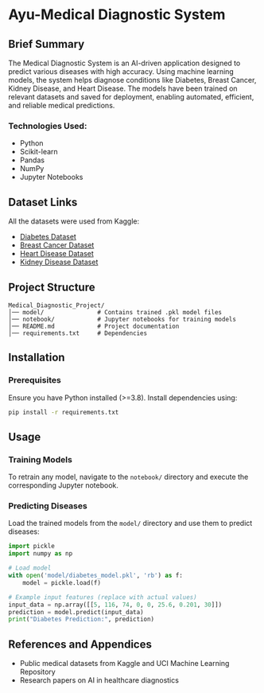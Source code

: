 # Ayu-Medical Diagnostic System

## Brief Summary

The Medical Diagnostic System is an AI-driven application designed to predict various diseases with high accuracy. Using machine learning models, the system helps diagnose conditions like Diabetes, Breast Cancer, Kidney Disease, and Heart Disease. The models have been trained on relevant datasets and saved for deployment, enabling automated, efficient, and reliable medical predictions.

### **Technologies Used:**

- Python  
- Scikit-learn  
- Pandas  
- NumPy  
- Jupyter Notebooks  

## Dataset Links

All the datasets were used from Kaggle:

- [Diabetes Dataset](https://www.kaggle.com/uciml/pima-indians-diabetes-database)  
- [Breast Cancer Dataset](https://www.kaggle.com/uciml/breast-cancer-wisconsin-data)  
- [Heart Disease Dataset](https://www.kaggle.com/ronitf/heart-disease-uci)  
- [Kidney Disease Dataset](https://www.kaggle.com/mansoordaku/ckdisease)  

## Project Structure

```
Medical_Diagnostic_Project/
│── model/               # Contains trained .pkl model files
│── notebook/            # Jupyter notebooks for training models
│── README.md            # Project documentation
│── requirements.txt     # Dependencies
```

## Installation

### Prerequisites

Ensure you have Python installed (>=3.8). Install dependencies using:

```bash
pip install -r requirements.txt
```

## Usage

### Training Models

To retrain any model, navigate to the `notebook/` directory and execute the corresponding Jupyter notebook.

### Predicting Diseases

Load the trained models from the `model/` directory and use them to predict diseases:

```python
import pickle
import numpy as np

# Load model
with open('model/diabetes_model.pkl', 'rb') as f:
    model = pickle.load(f)

# Example input features (replace with actual values)
input_data = np.array([[5, 116, 74, 0, 0, 25.6, 0.201, 30]])
prediction = model.predict(input_data)
print("Diabetes Prediction:", prediction)
```

## References and Appendices

- Public medical datasets from Kaggle and UCI Machine Learning Repository  
- Research papers on AI in healthcare diagnostics  

